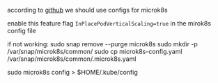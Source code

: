 according to [github](https://github.com/canonical/microk8s/issues/4355) we should use configs for microk8s


enable this feature flag `InPlacePodVerticalScaling=true` in the mirok8s config file

if not working:
sudo snap remove --purge microk8s
sudo mkdir -p /var/snap/microk8s/common/
sudo cp microk8s-config.yaml /var/snap/microk8s/common/.microk8s.yaml

sudo microk8s config > $HOME/.kube/config

